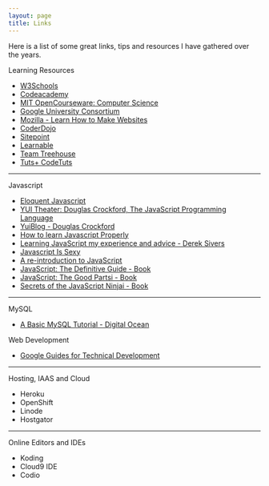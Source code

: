 ```yaml
---
layout: page
title: Links
---
```


Here is a list of some great links, tips and resources I have gathered over
the years.

Learning Resources

* [W3Schools](http://www.w3schools.com/)
* [Codeacademy](http://www.codecademy.com/)
* [MIT OpenCourseware: Computer Science](http://ocw.mit.edu/courses/electrical-engineering-and-computer-science)
* [Google University Consortium](https://developers.google.com/university/)
* [Mozilla - Learn How to Make Websites](https://developer.mozilla.org/en-US/learn)
* [CoderDojo](http://coderdojo.com/)
* [Sitepoint](http://www.sitepoint.com)
* [Learnable](http://www.learnable.com)
* [Team Treehouse](http://teamtreehouse.com)
* [Tuts+ CodeTuts](http://code.tutsplus.com)

---

Javascript

* [Eloquent Javascript](http://eloquentjavascript.net/)
* [YUI Theater: Douglas Crockford, The JavaScript Programming Language](http://www.yuiblog.com/blog/2007/01/24/video-crockford-tjpl)
* [YuiBlog - Douglas Crockford](http://yuiblog.com/crockford)
* [How to learn Javascript Properly](http://javascriptissexy.com/how-to-learn-javascript-properly)
* [Learning JavaScript my experience and advice - Derek Sivers](http://sivers.org/learn-js)
* [Javascript Is Sexy](http://javascriptissexy.com)
* [A re-introduction to JavaScript](https://developer.mozilla.org/en-US/docs/Web/JavaScript/A_re-introduction_to_JavaScript)
* [JavaScript: The Definitive Guide - Book](http://shop.oreilly.com/product/9780596000486.do)
* [JavaScript: The Good Partsi - Book](http://shop.oreilly.com/product/9780596517748.do)
* [Secrets of the JavaScript Ninjai - Book](http://jsninja.com/)

---

MySQL

* [A Basic MySQL Tutorial - Digital Ocean](https://www.digitalocean.com/community/tutorials/a-basic-mysql-tutorial)

Web Development

* [Google Guides for Technical Development](http://www.google.com/edu/tools-and-solutions/guide-for-technical-development/index.html)

---

Hosting, IAAS and Cloud

* Heroku
* OpenShift
* Linode
* Hostgator

---

Online Editors and IDEs

* Koding
* Cloud9 IDE
* Codio
